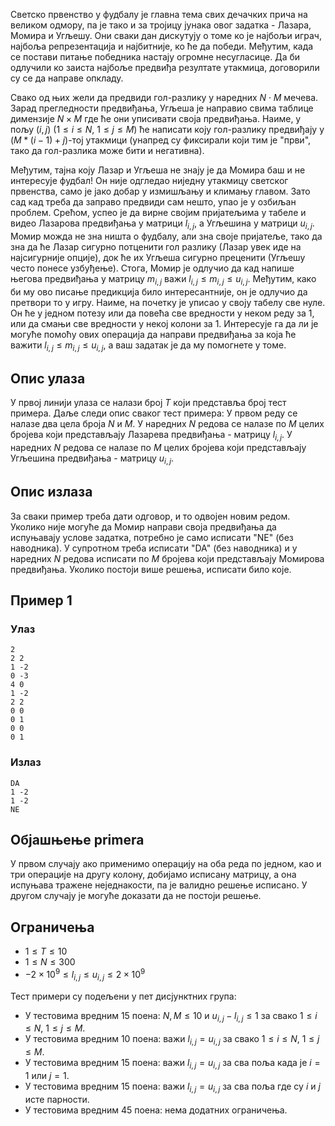 Светско првенство у фудбалу је главна тема свих дечачких прича на великом одмору, па је тако и за тројицу јунака овог задатка - Лазара, Момира и Угљешу. Они сваки дан дискутују о томе ко је најбољи играч, најбоља репрезентација и најбитније, ко ће да победи. Међутим, када се постави питање победника настају огромне несугласице. Да би одлучили ко заиста најбоље предвиђа резултате утакмица, договорили су се да направе опкладу.

Свако од њих жели да предвиди гол-разлику у наредних $N\cdot M$ мечева. Зарад прегледности предвиђања, Угљеша је направио свима таблице димензије $N\times M$ где ће они уписивати своја предвиђања. Наиме, у пољу $(i,j)$ ($1\le i\le N$, $1\le j\le M$) ће написати коју гол-разлику предвиђају у $(M*(i-1)+j)$-тој утакмици (унапред су фиксирали који тим је "први", тако да гол-разлика може бити и негативна).

Међутим, тајна коју Лазар и Угљеша не знају је да Момира баш и не интересује фудбал! Он није одгледао ниједну утакмицу светског првенства, само је јако добар у измишљању и климању главом.  Зато сад кад треба да заправо предвиди сам нешто, упао је у озбиљан проблем. Срећом, успео је да вирне својим пријатељима у табеле и видео Лазарова предвиђања у матрици $l_{i,j}$, а Угљешина у матрици $u_{i,j}$. Момир можда не зна ништа о фудбалу, али зна своје пријатеље, тако да зна да ће Лазар сигурно потценити гол разлику (Лазар увек иде на најсигурније опције), док ће их Угљеша сигурно преценити (Угљешу често понесе узбуђење).  Стога, Момир је одлучио да кад напише његова предвиђања у матрицу $m_{i,j}$ важи $l_{i,j}\le m_{i,j}\le u_{i,j}$. Међутим, како би му ово писање предикција било интересантније, он је одлучио да претвори то у игру. Наиме, на почетку је уписао у своју табелу све нуле. Он ће у једном потезу или да повећа све вредности у неком реду за $1$, или да смањи све вредности  у некој колони за $1$. Интересује га да ли је могуће помоћу ових операција да направи предвиђања за која ће важити $l_{i,j}\le m_{i,j}\le u_{i,j}$, а ваш задатак је да му помогнете у томе.

## Опис улаза
У првој линији улаза се налази број $T$ који представља број тест примера. Даље следи опис сваког тест примера:
У првом реду се налазе два цела броја $N$ и $M$. У наредних $N$ редова се налазе по $M$ целих бројева који представљају Лазарева предвиђања - матрицу $l_{i,j}$. У наредних $N$ редова се налазе по $M$ целих бројева који представљају Угљешина предвиђања - матрицу $u_{i,j}$.

## Опис излаза
За сваки пример треба дати одговор, и то одвојен новим редом. Уколико није могуће да Момир направи своја предвиђања да испуњавају услове задатка, потребно је само исписати "NE" (без наводника).  У супротном треба исписати "DA" (без наводника) и у наредних $N$ редова исписати по $M$ бројева који представљају Момирова предвиђања. Уколико постоји више решења, исписати било које.

## Пример 1
### Улаз
```
2
2 2
1 -2
0 -3
4 0
1 -2
2 2
0 0
0 1
0 0
0 1
```

### Излаз
```
DA
1 -2
1 -2
NE
```

## Објашњење primera
У првом случају ако применимо операцију на оба реда по једном, као и три операције на другу колону, добијамо исписану матрицу, а она испуњава тражене неједнакости, па је валидно решење исписано. У другом случају је могуће доказати да не постоји решење.

## Ограничења

- $1 \leq T \leq10$
-  $1\leq N\leq 300$
-  $-2\times10^9\le l_{i,j}\le u_{i,j}\le2\times10^9$

Тест примери су подељени у пет дисјунктних група:

- У тестовима вредним 15 поена: $N,M\le10$ и $u_{i,j}-l_{i,j}\le1$ за свако $1\le i\le N$, $1\le j\le M$.
- У тестовима вредним 10 поена: важи $l_{i,j}=u_{i,j}$ за свако $1\le i\le N$, $1\le j\le M$.
- У тестовима вредним 15 поена: важи $l_{i,j}=u_{i,j}$ за сва поља када је $i=1$ или $j=1$.
- У тестовима вредним 15 поена:  важи $l_{i,j}=u_{i,j}$ за сва поља где су $i$ и $j$ исте парности.
- У тестовима вредним 45 поена: нема додатних ограничења.
